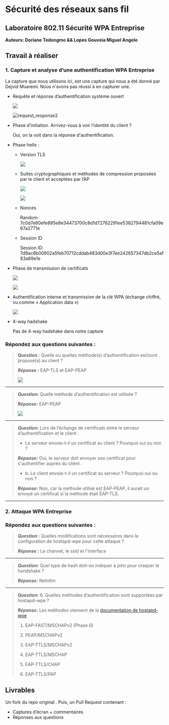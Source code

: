 # Sécurité des réseaux sans fil

## Laboratoire 802.11 Sécurité WPA Entreprise

__Auteurs: Doriane Tedongmo && Lopes Gouveia Miguel Angelo__



## Travail à réaliser

### 1. Capture et analyse d’une authentification WPA Entreprise

La capture que nous utilisons ici, est une capture qui nous a été donné par Dejvid Muaremi. Nous n'avons pas réussi à en capturer une.

- Requête et réponse d’authentification système ouvert

  ![](D:\incon\Documents\SWI\request_response1.JPG)

  ![request_response2](D:\incon\Documents\SWI\request_response2.JPG)

  

- Phase d’initiation. Arrivez-vous à voir l’identité du client ?

  Oui, on la voit dans la réponse d'authentification.

- Phase hello :

  - Version TLS

    ![](D:\incon\Documents\SWI\tls.JPG)

  - Suites cryptographiques et méthodes de compression proposées par le client et acceptées par l’AP

    ![](D:\incon\Documents\SWI\ciphersuite.JPG)

    ![](D:\incon\Documents\SWI\ciphersuiteServer.JPG)

  - Nonces

    Random: 7c0d7e80efe895e8e34473700c8d1d72762291ee5382794481cfa09e67a2771e

  - Session ID

    Session ID: 7d9ac6b00902a5feb70712cddab483d00e3f7ee242657347db2ce5af83a69e1e

- Phase de transmission de certificats

  ![](D:\incon\Documents\SWI\certificat.JPG)

  ![](D:\incon\Documents\SWI\change.JPG)

- Authentification interne et transmission de la clé WPA (échange chiffré, vu comme « Application data »)

  ![](D:\incon\Documents\SWI\authenti.JPG)

- 4-way hadshake

  Pas de 4-way hadshake dans notre capture

### Répondez aux questions suivantes :

> **_Question :_** Quelle ou quelles méthode(s) d’authentification est/sont proposé(s) au client ?
>
> **_Réponse :_** EAP-TLS et EAP-PEAP
>
> ![](D:\incon\Documents\SWI\methode_co.JPG)

---

> **_Question:_** Quelle méthode d’authentification est utilisée ?
>
> **_Réponse:_** EAP-PEAP
>
> ![](D:\incon\Documents\SWI\type.JPG)

---

> **_Question:_** Lors de l’échange de certificats entre le serveur d’authentification et le client :
> 
> - Le serveur envoie-t-il un certificat au client ? Pourquoi oui ou non ?
> 
> **_Réponse:_** Oui, le serveur doit envoyer son certificat pour s'authentifier auprès du client.
> 
> - b.	Le client envoie-t-il un certificat au serveur ? Pourquoi oui ou non ?
> 
> **_Réponse:_** Non, car la méthode utilisé est EAP-PEAP, il aurait un envoyé un certificat si la méthode était EAP-TLS.

---

### 2. Attaque WPA Entreprise

### Répondez aux questions suivantes :

> **_Question :_** Quelles modifications sont nécessaires dans la configuration de hostapd-wpe pour cette attaque ?
> 
> **_Réponse :_**  Le channel, le ssid et l'interface

---

> **_Question:_** Quel type de hash doit-on indiquer à john pour craquer le handshake ?
> 
> **_Réponse:_**  Netntlm

---

> **_Question:_** 6.	Quelles méthodes d’authentification sont supportées par hostapd-wpe ?
>
> **_Réponse:_** Les méthodes viennent de la [documentation de hostapd-wpe](https://tools.kali.org/wireless-attacks/hostapd-wpe)
>
> 1. EAP-FAST/MSCHAPv2 (Phase 0)
>
> 2. PEAP/MSCHAPv2
>
> 3. EAP-TTLS/MSCHAPv2
>
> 4. EAP-TTLS/MSCHAP
>
> 5. EAP-TTLS/CHAP
>
> 6. EAP-TTLS/PAP




## Livrables

Un fork du repo original . Puis, un Pull Request contenant :

-	Captures d’écran + commentaires
-	Réponses aux questions
